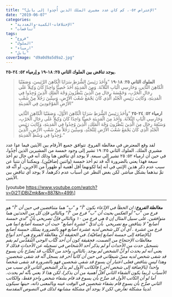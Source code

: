 ```yaml
---
title: "الإعتراض ٠٥٢، كم كان عدد مشيري الملك الذين أُخِذوا إلى بابل؟"
date: "2019-06-07"
categories: 
  - "الإختلافات-الكمية-والعددية"
  - "تناقضات"
tags: 
  - "فروع"
  - "الملوك"
  - "ارمياء"
  - "بابل"
coverImage: "d9a0d9a5d9a2.jpg"
---
```


**يوجد تناقض بين الملوك الثاني ٢٥: ١٨-١٩ و إرمياء ٥٢: ٢٤-٢٥.**

> **الملوك الثاني ٢٥**: **١٨**\-**١٩** ”وَأَخَذَ رَئِيسُ الشُّرَطِ سَرَايَا الْكَاهِنَ الرَّئِيسَ، وَصَفَنْيَا الْكَاهِنَ الثَّانِي، وَحَارِسِي الْبَابِ الثَّلاَثَةَ. وَمِنَ الْمَدِينَةِ أَخَذَ خَصِيًّا وَاحِدًا كَانَ وَكِيلاً عَلَى رِجَالِ الْحَرْبِ، وَخَمْسَةَ رِجَال مِنَ الَّذِينَ يَنْظُرُونَ وَجْهَ الْمَلِكِ الَّذِينَ وُجِدُوا فِي الْمَدِينَةِ، وَكَاتِبَ رَئِيسِ الْجُنْدِ الَّذِي كَانَ يَجْمَعُ شَعْبَ الأَرْضِ، وَسِتِّينَ رَجُلاً مِنْ شَعْبِ الأَرْضِ الْمَوْجُودِينَ فِي الْمَدِينَةِ“
> 
> **ارمياء ٥٢**: **٢٤**\-**٢٥** ”وَأَخَذَ رَئِيسُ الشُّرَطِ سَرَايَا الْكَاهِنَ الأَوَّلَ، وَصَفَنْيَا الْكَاهِنَ الثَّانِي وَحَارِسِي الْبَابِ الثَّلاَثَةَ. وَأَخَذَ مِنَ الْمَدِينَةِ خَصِيًّا وَاحِدًا كَانَ وَكِيلاً عَلَى رِجَالِ الْحَرْبِ، وَسَبْعَةَ رِجَال مِنَ الَّذِينَ يَنْظُرُونَ وَجْهَ الْمَلِكِ، الَّذِينَ وُجِدُوا فِي الْمَدِينَةِ، وَكَاتِبَ رَئِيسِ الْجُنْدِ الَّذِي كَانَ يَجْمَعُ شَعْبَ الأَرْضِ لِلتَّجَنُّدِ، وَسِتِّينَ رَجُلاً مِنْ شَعْبِ الأَرْضِ، الَّذِينَ وُجِدُوا فِي وَسْطِ الْمَدِينَةِ.“

لقد وقع المعترض في مغالطة الفروع. تتوافق جميع الأرقام بين الآيتين فيما عدا عدد مشيري الملك. الملوك الثاني ٢٥: ١٩ تشير إلى وجود خمسة من المشيرين الذين أُخِذُوا، في حين أن ارمياء ٥٢: ٢٥ تشير إلى سبعة. لا يوجد أي تناقض هنا وذلك أنه في حال تم أخذ سبعة فهذا يعني بالضرورة أنَّه قد تم أخذ خمسة (واثنين إضافيّين). ويمكننا أن نتنبأ عن سبب عدم ذكر هذين الإثني في أنه إما لكونهما أقل أهمية أو ظهوراً من الآخرين، أو أنَّه قد تمَّ نبذهما بشكل مباشر. لكن بغض النظر عن أسباب عدم ذكرهما، لا يوجد أي تناقض بين الآيتين.

\[youtube https://www.youtube.com/watch?v=0i2TjDBiZmk&w=887&h=499\]

* * *

_**مغالطة الفروع:** ان الخطأ في الإدّعاء بكون ”أ“ و ”ب“ هما متناقضين في حين أن ”أ“ هو فرع من ”ب“ أو العكس بحيث أن ”ب“ فرع من ”أ“ وبالتالي فإن كل من الحدثين هما متوافقين. على سبيل المثال إن ٥ هي فرع من ١٠ وبالتالي فإنَّ تصريحي بأنّ ”لدي خمسة أصابع“ لا يتناقض مع تصريحي  بأن لديَّ ”عشرة أصابع“ حيث أن خمسة أصابع انما هي فرع من عشرة . أي أن كل شخص لديه عشرة أصابع فهو بالضرورة يمتلك خمسة أصابع (بالإضافة إلى خمسة أصابع إضافيّة). في الحقيقة أنَّ مغالطة الفروع هي أحد أنواع مغالطات الإحتجاج من الصمت، فحقيقة كون أن أحد كُتَّاب الوحي المُقدَّس لم يقم بتسجيل حدث من الأحداث أو لم يذكر أحد الأشخاص في تسجيله عن الأحداث فذلك لا يعني أنه لم يحدث أو أنَّ الشخص لم يوجد. بالتالي، واحد من الكُتَّاب قد يُصرّح بأن يسوع قد شفى شخص لديه مسّ شيطاني في حين أن كاتباً آخر قد يسجل أنَّه قد شفى شخصين. وهذا ليس بتناقض فعلى اعتبار أن يسوع قد شفى شخصين فهو بالضرورة قد شفى شخصاً واحداً (بالإضافة إلى شخص آخر.) فالكاتب الأول لم يذكر الشخص الثاني لأي سبب من الأسباب (ربما يكون الشفاء الثاني أقلّ أهمية من أن يذكر)، لكن هذا لا يعني بأنَّه لم يحدث. أما لو أن الكاتب الأول قد صرَّح بأن يسوع قد قام بشفاء شخص واحدٍ فقط، والكاتب الثاني صرَّح بأن يسوع قام بشفاء شخصين في الوقت عينه وبالمعنى ذاته، حينها سيكون لدينا مشكلة تعارض. لكن لا يوجد أي مشكلة مشابهة لذلك في النصوص المقدسة._
